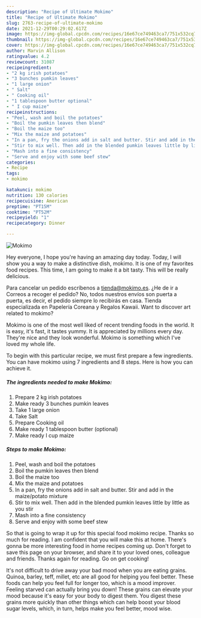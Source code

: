 ```yaml
---
description: "Recipe of Ultimate Mokimo"
title: "Recipe of Ultimate Mokimo"
slug: 2763-recipe-of-ultimate-mokimo
date: 2021-12-29T00:29:02.617Z
image: https://img-global.cpcdn.com/recipes/16e67ce749463ca7/751x532cq70/mokimo-recipe-main-photo.jpg
thumbnail: https://img-global.cpcdn.com/recipes/16e67ce749463ca7/751x532cq70/mokimo-recipe-main-photo.jpg
cover: https://img-global.cpcdn.com/recipes/16e67ce749463ca7/751x532cq70/mokimo-recipe-main-photo.jpg
author: Marvin Allison
ratingvalue: 4.2
reviewcount: 31087
recipeingredient:
- "2 kg irish potatoes"
- "3 bunches pumkin leaves"
- "1 large onion"
- " Salt"
- " Cooking oil"
- "1 tablespoon butter optional"
- " I cup maize"
recipeinstructions:
- "Peel, wash and boil the potatoes"
- "Boil the pumkin leaves then blend"
- "Boil the maize too"
- "Mix the maize and potatoes"
- "In a pan, fry the onions add in salt and butter. Stir and add in the maize/potato mixture"
- "Stir to mix well. Then add in the blended pumkin leaves little by little as you stir"
- "Mash into a fine consistency"
- "Serve and enjoy with some beef stew"
categories:
- Recipe
tags:
- mokimo

katakunci: mokimo 
nutrition: 130 calories
recipecuisine: American
preptime: "PT15M"
cooktime: "PT52M"
recipeyield: "1"
recipecategory: Dinner

---
```



![Mokimo](https://img-global.cpcdn.com/recipes/16e67ce749463ca7/751x532cq70/mokimo-recipe-main-photo.jpg)

Hey everyone, I hope you're having an amazing day today. Today, I will show you a way to make a distinctive dish, mokimo. It is one of my favorites food recipes. This time, I am going to make it a bit tasty. This will be really delicious.

Para cancelar un pedido escríbenos a tienda@mokimo.es. ¿He de ir a Correos a recoger el pedido? No, todos nuestros envíos son puerta a puerta, es decir, el pedido siempre lo recibirás en casa. Tienda especializada en Papelería Coreana y Regalos Kawaii. Want to discover art related to mokimo?

Mokimo is one of the most well liked of recent trending foods in the world. It is easy, it's fast, it tastes yummy. It is appreciated by millions every day. They're nice and they look wonderful. Mokimo is something which I've loved my whole life.


To begin with this particular recipe, we must first prepare a few ingredients. You can have mokimo using 7 ingredients and 8 steps. Here is how you can achieve it.

<!--inarticleads1-->

##### The ingredients needed to make Mokimo:

1. Prepare 2 kg irish potatoes
1. Make ready 3 bunches pumkin leaves
1. Take 1 large onion
1. Take  Salt
1. Prepare  Cooking oil
1. Make ready 1 tablespoon butter (optional)
1. Make ready  I cup maize




<!--inarticleads2-->

##### Steps to make Mokimo:

1. Peel, wash and boil the potatoes
1. Boil the pumkin leaves then blend
1. Boil the maize too
1. Mix the maize and potatoes
1. In a pan, fry the onions add in salt and butter. Stir and add in the maize/potato mixture
1. Stir to mix well. Then add in the blended pumkin leaves little by little as you stir
1. Mash into a fine consistency
1. Serve and enjoy with some beef stew




So that is going to wrap it up for this special food mokimo recipe. Thanks so much for reading. I am confident that you will make this at home. There's gonna be more interesting food in home recipes coming up. Don't forget to save this page on your browser, and share it to your loved ones, colleague and friends. Thanks again for reading. Go on get cooking!

It's not difficult to drive away your bad mood when you are eating grains. Quinoa, barley, teff, millet, etc are all good for helping you feel better. These foods can help you feel full for longer too, which is a mood improver. Feeling starved can actually bring you down! These grains can elevate your mood because it's easy for your body to digest them. You digest these grains more quickly than other things which can help boost your blood sugar levels, which, in turn, helps make you feel better, mood wise.
